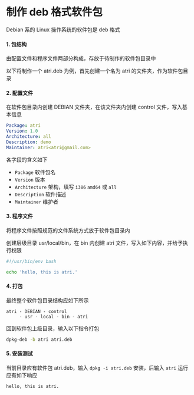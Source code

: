 # 制作 deb 格式软件包

Debian 系的 Linux 操作系统的软件包是 deb 格式

#### 1. 包结构

由配置文件和程序文件两部分构成，存放于待制作的软件包目录中

以下将制作一个 atri.deb 为例，首先创建一个名为 atri 的文件夹，作为软件包目录

#### 2. 配置文件

在软件包目录内创建 DEBIAN 文件夹，在该文件夹内创建 control 文件，写入基本信息

```yml
Package: atri
Version: 1.0
Architecture: all
Description: demo
Maintainer: atri<atri@gmail.com>
```

各字段的含义如下

- `Package` 软件包名
- `Version` 版本
- `Architecture` 架构，填写 `i386` `amd64` 或 `all`
- `Description` 软件描述
- `Maintainer` 维护者

#### 3. 程序文件

将程序文件按照规范的文件系统方式放于软件包目录内

创建层级目录 usr/local/bin，在 bin 内创建 atri 文件，写入如下内容，并给予执行权限

```sh
#!/usr/bin/env bash

echo 'hello, this is atri.'
```

#### 4. 打包

最终整个软件包目录结构应如下所示

```
atri - DEBIAN - control
     - usr - local - bin - atri
```

回到软件包上级目录，输入以下指令打包

```sh
dpkg-deb -b atri atri.deb
```

#### 5. 安装测试

当前目录应有软件包 atri.deb，输入 `dpkg -i atri.deb` 安装，后输入 `atri` 运行应有如下响应

```
hello, this is atri.
```
